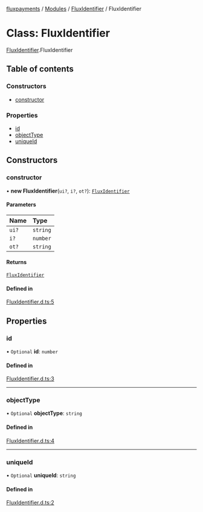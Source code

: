 [fluxpayments](../README.md) / [Modules](../modules.md) / [FluxIdentifier](../modules/FluxIdentifier.md) / FluxIdentifier

# Class: FluxIdentifier

[FluxIdentifier](../modules/FluxIdentifier.md).FluxIdentifier

## Table of contents

### Constructors

- [constructor](FluxIdentifier.FluxIdentifier.md#constructor)

### Properties

- [id](FluxIdentifier.FluxIdentifier.md#id)
- [objectType](FluxIdentifier.FluxIdentifier.md#objecttype)
- [uniqueId](FluxIdentifier.FluxIdentifier.md#uniqueid)

## Constructors

### constructor

• **new FluxIdentifier**(`ui?`, `i?`, `ot?`): [`FluxIdentifier`](FluxIdentifier.FluxIdentifier.md)

#### Parameters

| Name | Type |
| :------ | :------ |
| `ui?` | `string` |
| `i?` | `number` |
| `ot?` | `string` |

#### Returns

[`FluxIdentifier`](FluxIdentifier.FluxIdentifier.md)

#### Defined in

[FluxIdentifier.d.ts:5](https://github.com/fluxpayments1/fluxpayments_api_ts/blob/861fd5e58be3e000c865359135af32d447e4f42b/src/types/flux_types/FluxIdentifier.d.ts#L5)

## Properties

### id

• `Optional` **id**: `number`

#### Defined in

[FluxIdentifier.d.ts:3](https://github.com/fluxpayments1/fluxpayments_api_ts/blob/861fd5e58be3e000c865359135af32d447e4f42b/src/types/flux_types/FluxIdentifier.d.ts#L3)

___

### objectType

• `Optional` **objectType**: `string`

#### Defined in

[FluxIdentifier.d.ts:4](https://github.com/fluxpayments1/fluxpayments_api_ts/blob/861fd5e58be3e000c865359135af32d447e4f42b/src/types/flux_types/FluxIdentifier.d.ts#L4)

___

### uniqueId

• `Optional` **uniqueId**: `string`

#### Defined in

[FluxIdentifier.d.ts:2](https://github.com/fluxpayments1/fluxpayments_api_ts/blob/861fd5e58be3e000c865359135af32d447e4f42b/src/types/flux_types/FluxIdentifier.d.ts#L2)
